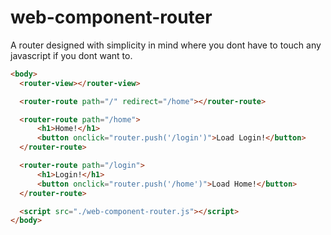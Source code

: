# web-component-router

A router designed with simplicity in mind where you dont have to touch any javascript if you dont want to.

```html
<body>
  <router-view></router-view>

  <router-route path="/" redirect="/home"></router-route>

  <router-route path="/home">
      <h1>Home!</h1>
      <button onclick="router.push('/login')">Load Login!</button>
  </router-route>

  <router-route path="/login">
      <h1>Login!</h1>
      <button onclick="router.push('/home')">Load Home!</button>
  </router-route>

  <script src="./web-component-router.js"></script>
</body>
```
